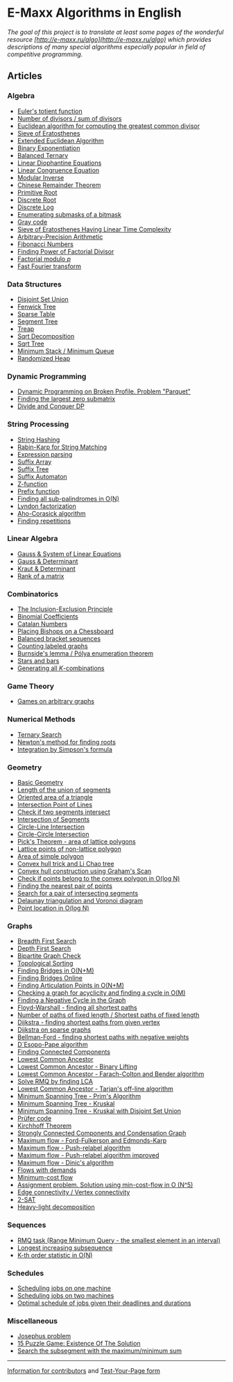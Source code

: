 <!--?title Main Page-->

<h1 data-toc="off">E-Maxx Algorithms in English</h1>

*The goal of this project is to translate at least some pages of the wonderful resource
[http://e-maxx.ru/algo](http://e-maxx.ru/algo) which provides descriptions of many special algorithms
especially popular in field of competitive programming.*

## Articles

### Algebra
- [Euler's totient function](./algebra/phi-function.html)
- [Number of divisors / sum of divisors](./algebra/divisors.html)
- [Euclidean algorithm for computing the greatest common divisor](./algebra/euclid-algorithm.html)
- [Sieve of Eratosthenes](./algebra/sieve-of-eratosthenes.html)
- [Extended Euclidean Algorithm](./algebra/extended-euclid-algorithm.html)
- [Binary Exponentiation](./algebra/binary-exp.html)
- [Balanced Ternary](./algebra/balanced-ternary.html)
- [Linear Diophantine Equations](./algebra/linear-diophantine-equation.html)
- [Linear Congruence Equation](./algebra/linear_congruence_equation.html)
- [Modular Inverse](./algebra/module-inverse.html)
- [Chinese Remainder Theorem](./algebra/chinese-remainder-theorem.html)
- [Primitive Root](./algebra/primitive-root.html)
- [Discrete Root](./algebra/discrete-root.html)
- [Discrete Log](./algebra/discrete-log.html)
- [Enumerating submasks of a bitmask](./algebra/all-submasks.html)
- [Gray code](./algebra/gray-code.html)
- [Sieve of Eratosthenes Having Linear Time Complexity](./algebra/prime-sieve-linear.html)
- [Arbitrary-Precision Arithmetic](./algebra/big-integer.html)
- [Fibonacci Numbers](./algebra/fibonacci-numbers.html)
- [Finding Power of Factorial Divisor](./algebra/factorial-divisors.html)
- [Factorial modulo $p$](./algebra/factorial-modulo.html)
- [Fast Fourier transform](./algebra/fft.html)

### Data Structures
- [Disjoint Set Union](./data_structures/disjoint_set_union.html)
- [Fenwick Tree](./data_structures/fenwick.html)
- [Sparse Table](./data_structures/sparse-table.html)
- [Segment Tree](./data_structures/segment_tree.html)
- [Treap](./data_structures/treap.html)
- [Sqrt Decomposition](./data_structures/sqrt_decomposition.html)
- [Sqrt Tree](./data_structures/sqrt-tree.html)
- [Minimum Stack / Minimum Queue](./data_structures/stack_queue_modification.html)
- [Randomized Heap](./data_structures/randomized_heap.html)

### Dynamic Programming
- [Dynamic Programming on Broken Profile. Problem "Parquet"](./dynamic_programming/profile-dynamics.html)
- [Finding the largest zero submatrix](./dynamic_programming/zero_matrix.html)
- [Divide and Conquer DP](./dynamic_programming/divide-and-conquer-dp.html)

### String Processing
- [String Hashing](./string/string-hashing.html)
- [Rabin-Karp for String Matching](./string/rabin-karp.html)
- [Expression parsing](./string/expression_parsing.html)
- [Suffix Array](./string/suffix-array.html)
- [Suffix Tree](./string/suffix-tree-ukkonen.html)
- [Suffix Automaton](./string/suffix-automaton.html)
- [Z-function](./string/z-function.html)
- [Prefix function](./string/prefix-function.html)
- [Finding all sub-palindromes in O(N)](./string/manacher.html)
- [Lyndon factorization](./string/lyndon_factorization.html)
- [Aho-Corasick algorithm](./string/aho_corasick.html)
- [Finding repetitions](./string/main_lorentz.html)

### Linear Algebra
- [Gauss & System of Linear Equations](./linear_algebra/linear-system-gauss.html)
- [Gauss & Determinant](./linear_algebra/determinant-gauss.html)
- [Kraut & Determinant](./linear_algebra/determinant-kraut.html)
- [Rank of a matrix](./linear_algebra/rank-matrix.html)

### Combinatorics
- [The Inclusion-Exclusion Principle](./combinatorics/inclusion-exclusion.html)
- [Binomial Coefficients](./combinatorics/binomial-coefficients.html)
- [Catalan Numbers](./combinatorics/catalan-numbers.html)
- [Placing Bishops on a Chessboard](./combinatorics/bishops-on-chessboard.html)
- [Balanced bracket sequences](./combinatorics/bracket_sequences.html)
- [Counting labeled graphs](./combinatorics/counting_labeled_graphs.html)
- [Burnside's lemma / Pólya enumeration theorem](./combinatorics/burnside.html)
- [Stars and bars](./combinatorics/stars_and_bars.html)
- [Generating all $K$-combinations](./combinatorics/generating_combinations.html)

### Game Theory

- [Games on arbitrary graphs](./game_theory/games_on_graphs.html)

### Numerical Methods
- [Ternary Search](./num_methods/ternary_search.html)
- [Newton's method for finding roots](./num_methods/roots_newton.html)
- [Integration by Simpson's formula](./num_methods/simpson-integration.html)

### Geometry
- [Basic Geometry](./geometry/basic-geometry.html)
- [Length of the union of segments](./geometry/length-of-segments-union.html)
- [Oriented area of a triangle](./geometry/oriented-triangle-area.html)
- [Intersection Point of Lines](./geometry/lines-intersection.html)
- [Check if two segments intersect](./geometry/check-segments-intersection.html)
- [Intersection of Segments](./geometry/segments-intersection.html)
- [Circle-Line Intersection](./geometry/circle-line-intersection.html)
- [Circle-Circle Intersection](./geometry/circle-circle-intersection.html)
- [Pick's Theorem - area of lattice polygons](./geometry/picks-theorem.html)
- [Lattice points of non-lattice polygon](./geometry/lattice-points.html)
- [Area of simple polygon](./geometry/area-of-simple-polygon.html)
- [Convex hull trick and Li Chao tree](./geometry/convex_hull_trick.html)
- [Convex hull construction using Graham's Scan](./geometry/grahams-scan-convex-hull.html)
- [Check if points belong to the convex polygon in O(log N)](./geometry/point-in-convex-polygon.html)
- [Finding the nearest pair of points](./geometry/nearest_points.html)
- [Search for a pair of intersecting segments](./geometry/intersecting_segments.html)
- [Delaunay triangulation and Voronoi diagram](./geometry/delaunay.html)
- [Point location in O(log N)](./geometry/point-location.html)

### Graphs
- [Breadth First Search](./graph/breadth-first-search.html)
- [Depth First Search](./graph/depth-first-search.html)
- [Bipartite Graph Check](./graph/bipartite-check.html)
- [Topological Sorting](./graph/topological-sort.html)
- [Finding Bridges in O(N+M)](./graph/bridge-searching.html)
- [Finding Bridges Online](./graph/bridge-searching-online.html)
- [Finding Articulation Points in O(N+M)](./graph/cutpoints.html)
- [Checking a graph for acyclicity and finding a cycle in O(M)](./graph/finding-cycle.html)
- [Finding a Negative Cycle in the Graph](./graph/finding-negative-cycle-in-graph.html)
- [Floyd-Warshall - finding all shortest paths](./graph/all-pair-shortest-path-floyd-warshall.html)
- [Number of paths of fixed length / Shortest paths of fixed length](./graph/fixed_length_paths.html)
- [Dijkstra - finding shortest paths from given vertex](./graph/dijkstra.html)
- [Dijkstra on sparse graphs](./graph/dijkstra_sparse.html)
- [Bellman-Ford - finding shortest paths with negative weights](./graph/bellman_ford.html)
- [D´Esopo-Pape algorithm](./graph/desopo_pape.html)
- [Finding Connected Components](./graph/search-for-connected-components.html)
- [Lowest Common Ancestor](./graph/lca.html)
- [Lowest Common Ancestor - Binary Lifting](./graph/lca_binary_lifting.html)
- [Lowest Common Ancestor - Farach-Colton and Bender algorithm](./graph/lca_farachcoltonbender.html)
- [Solve RMQ by finding LCA](./graph/rmq_linear.html)
- [Lowest Common Ancestor - Tarjan's off-line algorithm](./graph/lca_tarjan.html)
- [Minimum Spanning Tree - Prim's Algorithm](./graph/mst_prim.html)
- [Minimum Spanning Tree - Kruskal](./graph/mst_kruskal.html)
- [Minimum Spanning Tree - Kruskal with Disjoint Set Union](./graph/mst_kruskal_with_dsu.html)
- [Prüfer code](./graph/pruefer_code.html)
- [Kirchhoff Theorem](./graph/kirchhoff-theorem.html)
- [Strongly Connected Components and Condensation Graph](./graph/strongly-connected-components.html)
- [Maximum flow - Ford-Fulkerson and Edmonds-Karp](./graph/edmonds_karp.html)
- [Maximum flow - Push-relabel algorithm](./graph/push-relabel.html)
- [Maximum flow - Push-relabel algorithm improved](./graph/push-relabel-faster.html)
- [Maximum flow - Dinic's algorithm](./graph/dinic.html)
- [Flows with demands](./graph/flow_with_demands.html)
- [Minimum-cost flow](./graph/min_cost_flow.html)
- [Assignment problem. Solution using min-cost-flow in O (N^5)](./graph/Assignment-problem-min-flow.html)
- [Edge connectivity / Vertex connectivity](./graph/edge_vertex_connectivity.html)
- [2-SAT](./graph/2SAT.html)
- [Heavy-light decomposition](./graph/hld.html)

### Sequences
- [RMQ task (Range Minimum Query - the smallest element in an interval)](./sequences/rmq.html)
- [Longest increasing subsequence](./sequences/longest_increasing_subsequence.html)
- [K-th order statistic in O(N)](./sequences/k-th.html)

### Schedules
- [Scheduling jobs on one machine](./schedules/schedule_one_machine.html)
- [Scheduling jobs on two machines](./schedules/schedule_two_machines.html)
- [Optimal schedule of jobs given their deadlines and durations](./schedules/schedule-with-completion-duration.html)

### Miscellaneous
- [Josephus problem](./others/josephus_problem.html)
- [15 Puzzle Game: Existence Of The Solution](./others/15-puzzle.html)
- [Search the subsegment with the maximum/minimum sum](./others/maximum_average_segment.html)

---

[Information for contributors](./contrib.html) and [Test-Your-Page form](./test.php)

<script>
$(function() {
    $('h3+ul').each(prepareLists);
});

function prepareLists(index, elem) {
    elem = $(elem);
    var items = elem.find('li');
    if (items.size() <= 3) {
        return;
    }
    for (var i = 2; i < items.size(); i++) {
        $(items[i]).hide();
    }
    var dots = $('<li class="aux">...click to see more...</li>');
    dots.css('cursor', 'pointer').css('font-style', 'italic').css('color', '#777');
    dots.click(function() {
        unrollList(elem);
    });
    elem.append(dots);
}

function unrollList(elem) {
    var item = elem.find('.aux');
    item.remove();
    unrollItem(elem.find(':hidden:first'));
}

function unrollItem(item) {
    item.show(10, function() {
        unrollItem(item.next());
    });
}
</script>
